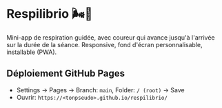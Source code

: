 # Respilibrio 🌬️🏃
Mini-app de respiration guidée, avec coureur qui avance jusqu'à l'arrivée sur la durée de la séance. Responsive, fond d'écran personnalisable, installable (PWA).

## Déploiement GitHub Pages
- Settings → Pages → Branch: `main`, Folder: `/ (root)` → Save
- Ouvrir: `https://<tonpseudo>.github.io/respilibrio/`
